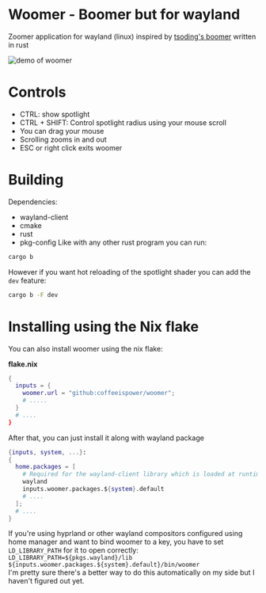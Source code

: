 # Woomer - Boomer but for wayland

Zoomer application for wayland (linux) inspired by [tsoding's boomer](https://github.com/tsoding/boomer) written in rust

![demo of woomer](./demo.gif)

# Controls

- CTRL: show spotlight
- CTRL + SHIFT: Control spotlight radius using your mouse scroll
- You can drag your mouse
- Scrolling zooms in and out
- ESC or right click exits woomer

# Building

Dependencies:
- wayland-client
- cmake
- rust
- pkg-config
Like with any other rust program you can run:
```sh
cargo b
```

However if you want hot reloading of the spotlight shader you can add the `dev` feature:

```sh
cargo b -F dev
```

# Installing using the Nix flake

You can also install woomer using the nix flake:

**flake.nix**

```nix
{
  inputs = {
    woomer.url = "github:coffeeispower/woomer";
    # .....
  }
  # ....
}
```

After that, you can just install it along with wayland package

```nix
{inputs, system, ...}:
{
  home.packages = [
    # Required for the wayland-client library which is loaded at runtime
    wayland
    inputs.woomer.packages.${system}.default
    # ....
  ];
  # ....
}
```

If you're using hyprland or other wayland compositors configured using home manager and want to bind woomer to a key,
you have to set `LD_LIBRARY_PATH` for it to open correctly:
`LD_LIBRARY_PATH=${pkgs.wayland}/lib ${inputs.woomer.packages.${system}.default}/bin/woomer`  
I'm pretty sure there's a better way to do this automatically on my side but I haven't figured out yet.
